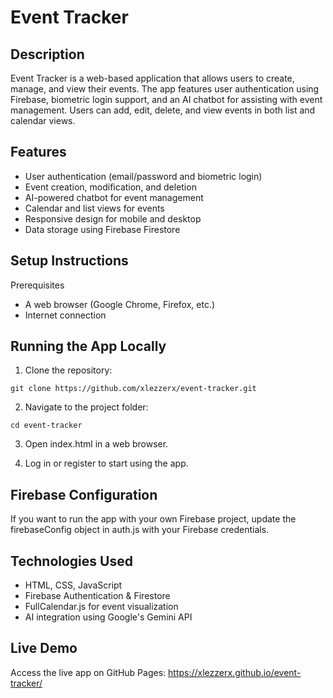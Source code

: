 # Event Tracker

## Description

Event Tracker is a web-based application that allows users to create, manage, and view their events. The app features user authentication using Firebase, biometric login support, and an AI chatbot for assisting with event management. Users can add, edit, delete, and view events in both list and calendar views.

## Features

- User authentication (email/password and biometric login)
- Event creation, modification, and deletion
- AI-powered chatbot for event management
- Calendar and list views for events
- Responsive design for mobile and desktop
- Data storage using Firebase Firestore

## Setup Instructions

Prerequisites

- A web browser (Google Chrome, Firefox, etc.)
- Internet connection

## Running the App Locally

1. Clone the repository:

`git clone https://github.com/xlezzerx/event-tracker.git`

2. Navigate to the project folder:

`cd event-tracker`

3. Open index.html in a web browser.

4. Log in or register to start using the app.

## Firebase Configuration

If you want to run the app with your own Firebase project, update the firebaseConfig object in auth.js with your Firebase credentials.

## Technologies Used

- HTML, CSS, JavaScript
- Firebase Authentication & Firestore
- FullCalendar.js for event visualization
- AI integration using Google's Gemini API

## Live Demo

Access the live app on GitHub Pages: https://xlezzerx.github.io/event-tracker/
